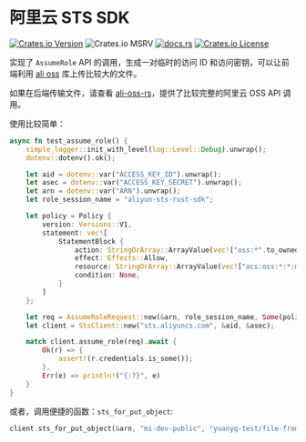 # 阿里云 STS SDK

[![Crates.io Version](https://img.shields.io/crates/v/aliyun-sts-rust-sdk?_ts_=202503262245)](https://crates.io/crates/aliyun-sts-rust-sdk)
![Crates.io MSRV](https://img.shields.io/crates/msrv/aliyun-sts-rust-sdk?_ts_=202503262245)
[![docs.rs](https://img.shields.io/docsrs/aliyun-sts-rust-sdk)](https://docs.rs/aliyun-sts-rust-sdk)
[![Crates.io License](https://img.shields.io/crates/l/aliyun-sts-rust-sdk?_ts_=202503262245)](https://github.com/yuqiang-yuan/aliyun-sts-rust-sdk?tab=MIT-1-ov-file)

实现了 `AssumeRole` API 的调用，生成一对临时的访问 ID 和访问密钥，可以让前端利用 [ali oss](https://www.npmjs.com/package/ali-oss) 库上传比较大的文件。

如果在后端传输文件，请查看 [ali-oss-rs](https://crates.io/crates/ali-oss-rs)，提供了比较完整的阿里云 OSS API 调用。

使用比较简单：

```rust
async fn test_assume_role() {
    simple_logger::init_with_level(log::Level::Debug).unwrap();
    dotenv::dotenv().ok();

    let aid = dotenv::var("ACCESS_KEY_ID").unwrap();
    let asec = dotenv::var("ACCESS_KEY_SECRET").unwrap();
    let arn = dotenv::var("ARN").unwrap();
    let role_session_name = "aliyun-sts-rust-sdk";

    let policy = Policy {
        version: Versions::V1,
        statement: vec![
            StatementBlock {
                action: StringOrArray::ArrayValue(vec!["oss:*".to_owned()]),
                effect: Effects::Allow,
                resource: StringOrArray::ArrayValue(vec!["acs:oss:*:*:mi-dev-public/yuanyq-test/file-from-rust.zip".to_owned()]),
                condition: None,
            }
        ]
    };

    let req = AssumeRoleRequest::new(&arn, role_session_name, Some(policy), 3600);
    let client = StsClient::new("sts.aliyuncs.com", &aid, &asec);

    match client.assume_role(req).await {
        Ok(r) => {
            assert!(r.credentials.is_some());
        },
        Err(e) => println!("{:?}", e)
    }
}
```

或者，调用便捷的函数：`sts_for_put_object`:

```rust
client.sts_for_put_object(&arn, "mi-dev-public", "yuanyq-test/file-from-rust.zip", 3600)
```

